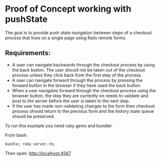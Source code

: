 # Proof of Concept working with pushState

The goal is to provide push state navigation between steps of a checkout process that lives on a single page using Rails remote forms.

## Requirements:
*	A user can navigate backwards through the checkout 
	process by using the back button. The user should 
	not be taken out of the checkout process unless they click
	back from the first step of the process.
*	A user can navigate forward through the process by 
	pressing the forward button in the browser if they have
	used the back button.
*	When a user navigates forward through the checkout process
	using the browser button, the step they are currently on needs
	to validate and post to the server before the user is taken to
	the next step.  
*	If the user has made non-validating changes to the form then
	checkout process should return to the previous form and the history
	state queue should be preserved.

To run this example you need ruby gems and bundler.

From bash:

```bash
bundle; ruby server.rb;
```

Then open:
[http://localhost:4567](http://localhost:4567)



